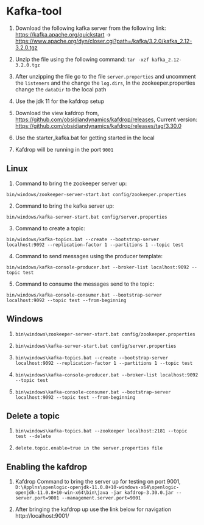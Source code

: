# Kafka-tool

  1. Download the following kafka server from the following link: https://kafka.apache.org/quickstart -> https://www.apache.org/dyn/closer.cgi?path=/kafka/3.2.0/kafka_2.12-3.2.0.tgz
  
  2. Unzip the file using the following command: `tar -xzf kafka_2.12-3.2.0.tgz`
  
  3. After unzipping the file go to the file `server.properties` and uncomment the `listeners` and the change the `log.dirs`, In the zookeeper.properties change the `dataDir` to the  local path
  
  4. Use the jdk 11 for the kafdrop setup
  
  6. Download the view kafdrop from, https://github.com/obsidiandynamics/kafdrop/releases, Current version: https://github.com/obsidiandynamics/kafdrop/releases/tag/3.30.0
  
  7. Use the starter_kafka.bat for getting started in the local
  
  8. Kafdrop will be running in the port `9001`

## Linux

  1. Command to bring the zookeeper server up:
  
    bin/windows/zookeeper-server-start.bat config/zookeeper.properties
	
  2. Command to bring the kafka server up:
  
    bin/windows/kafka-server-start.bat config/server.properties
	
  3. Command to create a topic:
  
    bin/windows/kafka-topics.bat --create --bootstrap-server localhost:9092 --replication-factor 1 --partitions 1 --topic test
	
  4. Command to send messages using the producer template:
  
    bin/windows/kafka-console-producer.bat --broker-list localhost:9092 --topic test
	
  5. Command to consume the messages send to the topic:
  
    bin/windows/kafka-console-consumer.bat --bootstrap-server localhost:9092 --topic test --from-beginning

## Windows

  1. `bin\windows\zookeeper-server-start.bat config/zookeeper.properties`
  
  2. `bin\windows\kafka-server-start.bat config/server.properties`
  
  3. `bin\windows\kafka-topics.bat --create --bootstrap-server localhost:9092 --replication-factor 1 --partitions 1 --topic test`
  
  4. `bin\windows\kafka-console-producer.bat --broker-list localhost:9092 --topic test`
  
  5. `bin\windows\kafka-console-consumer.bat --bootstrap-server localhost:9092 --topic test --from-beginning`
  

## Delete a topic

  1. `bin\windows\kafka-topics.bat --zookeeper localhost:2181 --topic test --delete`
  
  2. `delete.topic.enable=true in the server.properties file`
  
## Enabling the kafdrop

  1. Kafdrop Command to bring the server up for testing on port 9001, `D:\Applns\openlogic-openjdk-11.0.8+10-windows-x64\openlogic-openjdk-11.0.8+10-win-x64\bin\java -jar kafdrop-3.30.0.jar --server.port=9001 --management.server.port=9001`
  
  2. After bringing the kafdrop up use the link below for navigation http://localhost:9001/
